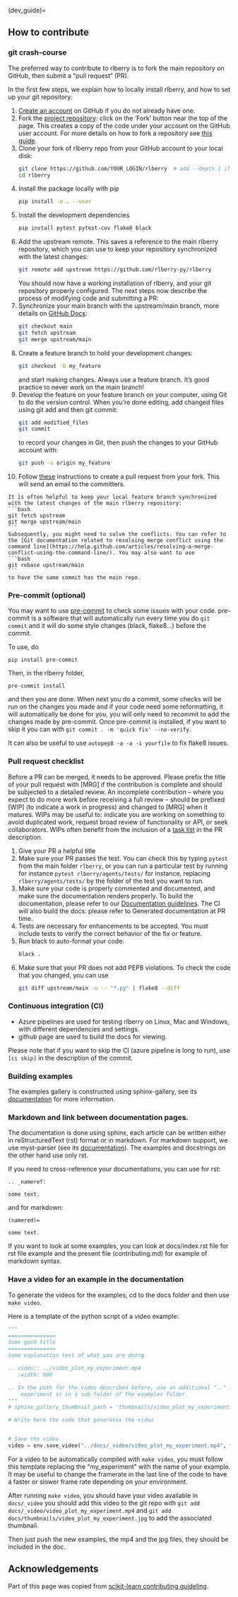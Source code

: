 (dev_guide)=

## How to contribute
### git crash-course

The preferred way to contribute to rlberry is to fork the main repository on GitHub, then submit a “pull request” (PR).

In the first few steps, we explain how to locally install rlberry, and how to set up your git repository:

1. [Create an account](https://github.com/join) on GitHub if you do not already have one.
2. Fork the [project repository](https://github.com/rlberry-py/rlberry): click on the ‘Fork’ button near the top of the page. This creates a copy of the code under your account on the GitHub user account. For more details on how to fork a repository see [this guide](https://help.github.com/articles/fork-a-repo/).
3. Clone your fork of rlberry repo from your GitHub account to your local disk:
    ```bash
    git clone https://github.com/YOUR_LOGIN/rlberry  # add --depth 1 if your connection is slow
    cd rlberry
    ```
4. Install the package locally with pip
    ```bash
    pip install -e . --user
    ```
5. Install the development dependencies
    ```bash
    pip install pytest pytest-cov flake8 black
    ```
6. Add the upstream remote. This saves a reference to the main rlberry repository, which you can use to keep your repository synchronized with the latest changes:
    ```bash
    git remote add upstream https://github.com/rlberry-py/rlberry
    ```
    You should now have a working installation of rlberry, and your git repository properly configured. The next steps now describe the process of modifying code and submitting a PR:
7. Synchronize your main branch with the upstream/main branch, more details on [GitHub Docs](https://docs.github.com/en/github/collaborating-with-issues-and-pull-requests/syncing-a-fork):
    ```bash
    git checkout main
    git fetch upstream
    git merge upstream/main
    ```
8. Create a feature branch to hold your development changes:
    ```bash
    git checkout -b my_feature
    ```
    and start making changes. Always use a feature branch. It’s good practice to never work on the main branch!
9. Develop the feature on your feature branch on your computer, using Git to do the version control. When you’re done editing, add changed files using git add and then git commit:
    ```bash
    git add modified_files
    git commit
    ```
    to record your changes in Git, then push the changes to your GitHub account with:
    ```bash
    git push -u origin my_feature
    ```
10. Follow [these](https://help.github.com/articles/creating-a-pull-request-from-a-fork) instructions to create a pull request from your fork. This will send an email to the committers.


````{admonition} Note
It is often helpful to keep your local feature branch synchronized with the latest changes of the main rlberry repository:
```bash
git fetch upstream
git merge upstream/main
```
Subsequently, you might need to solve the conflicts. You can refer to the [Git documentation related to resolving merge conflict using the command line](https://help.github.com/articles/resolving-a-merge-conflict-using-the-command-line/). You may also want to use
```bash
git rebase upstream/main
```
to have the same commit has the main repo.
````

### Pre-commit (optional)

You may want to use [pre-commit](https://pre-commit.com/) to check some issues
with your code. pre-commit is a software that will automatically run every time you
do `git commit` and it will do some style changes (black, flake8...) before the commit.

To use, do

```
pip install pre-commit
```

Then, in the rlberry folder,

```
pre-commit install
```

and then you are done. When next you do a commit, some checks will be run on the
changes you made and if your code need some reformatting, it will automatically
be done for you, you will only need to recommit to add the changes made by pre-commit.
Once pre-commit is installed, if you want to skip it you can with
`git commit . -m 'quick fix' --no-verify`.

It can also be useful to use `autopep8 -a -a -i yourfile` to fix flake8 issues.


### Pull request checklist

Before a PR can be merged, it needs to be approved. Please prefix the title of your pull request with [MRG] if the contribution is complete and should be subjected to a detailed review. An incomplete contribution – where you expect to do more work before receiving a full review – should be prefixed [WIP] (to indicate a work in progress) and changed to [MRG] when it matures. WIPs may be useful to: indicate you are working on something to avoid duplicated work, request broad review of functionality or API, or seek collaborators. WIPs often benefit from the inclusion of a [task list](https://github.com/blog/1375-task-lists-in-gfm-issues-pulls-comments) in the PR description.


1. Give your PR a helpful title
2. Make sure your PR passes the test. You can check this by typing `pytest` from the main folder `rlberry`, or you can run a particular test by running for instance `pytest rlberry/agents/tests/` for instance, replacing `rlberry/agents/tests/` by the folder of the test you want to run.
3. Make sure your code is properly commented and documented, and make sure the documentation renders properly. To build the documentation, please refer to our [Documentation guidelines](documentation). The CI will also build the docs: please refer to Generated documentation at PR time.
4. Tests are necessary for enhancements to be accepted. You must include tests to verify the correct behavior of the fix or feature.
5. Run black to auto-format your code.
    ```bash
    black .
    ```
6. Make sure that your PR does not add PEP8 violations. To check the code that you changed, you can use
    ```bash
    git diff upstream/main -u -- "*.py" | flake8 --diff
    ```
### Continuous integration (CI)


* Azure pipelines are used for testing rlberry on Linux, Mac and Windows, with different dependencies and settings.
* github page are used to build the docs for viewing.

Please note that if you want to skip the CI (azure pipeline is long to run), use `[ci skip]` in the description of the commit.

### Building examples

The examples gallery is constructed using sphinx-gallery, see its [documentation](https://sphinx-gallery.readthedocs.io/en/latest/) for more information.

### Markdown and link between documentation pages.

The documentation is done using sphinx, each article can be written either in reStructuredText (rst) format or in markdown. For markdown support, we use myst-parser (see its [documentation](https://myst-parser.readthedocs.io/en/latest/using/intro.html)). The examples and docstrings on the other hand use only rst.

If you need to cross-reference your documentations, you can use
for rst:
```
.. _nameref:

some text.
```
and for markdown:
```
(namered)=

some text.
```
If you want to look at some examples, you can look at docs/index.rst file for rst file example and the present file (contributing.md) for example of markdown syntax.

### Have a video for an example in the documentation

To generate the videos for the examples, cd to the docs folder  and then use `make video`.

Here is a template of the python script of a video example:
```python
"""
===============
Some good title
===============
Some explanation text of what you are doing

.. video:: ../video_plot_my_experiment.mp4
   :width: 600

.. In the path for the video described before, use an additional ".." if your
    experiment is in a sub-folder of the examples folder.
"""
# sphinx_gallery_thumbnail_path = 'thumbnails/video_plot_my_experiment.jpg'

# Write here the code that generates the video


# Save the video
video = env.save_video("../docs/_video/video_plot_my_experiment.mp4", framerate=10)
```

For a video to be automatically compiled with `make video`, you must follow this
template replacing the "my_experiment" with the name of your example. It may be
useful to change the framerate in the last line of the code to have a faster or
slower frame rate depending on your environment.

After running `make video`, you should have your video available in `docs/_video`
you should add this video to the git repo with `git add docs/_video/video_plot_my_experiment.mp4`
and `git add docs/thumbnails/video_plot_my_experiment.jpg` to add the associated thumbnail.

Then just push the new examples, the mp4 and the jpg files, they should be included in the doc.

## Acknowledgements

Part of this page was copied from [scikit-learn contributing guideling](https://scikit-learn.org/dev/developers/contributing.html#documentation).
